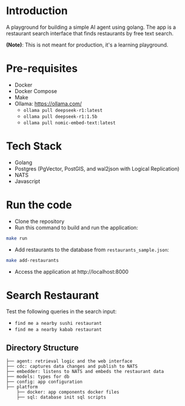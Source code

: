 # Introduction

A playground for building a simple AI agent using golang. The app is a restaurant search interface that finds
restaurants by free text search.

**(Note)**:  This is not meant for production, it's a learning playground.

# Pre-requisites

- Docker
- Docker Compose
- Make
- Ollama: https://ollama.com/
  - `ollama pull deepseek-r1:latest`
  - `ollama pull deepseek-r1:1.5b`
  - `ollama pull nomic-embed-text:latest`

# Tech Stack

- Golang
- Postgres (PgVector, PostGIS, and wal2json with Logical Replication)
- NATS
- Javascript

# Run the code

- Clone the repository
- Run this command to build and run the application:

```bash
make run
```

- Add restaurants to the database from `restaurants_sample.json`:

```bash
make add-restaurants
```

- Access the application at http://localhost:8000

# Search Restaurant

Test the following queries in the search input:

- `find me a nearby sushi restaurant`
- `find me a nearby kabab restaurant`


## Directory Structure

```
├── agent: retrieval logic and the web interface 
├── cdc: captures data changes and publish to NATS
├── embedder: listens to NATS and embeds the restaurant data
├── models: types for db
├── config: app configuration
├── platform
    ├── docker: app components docker files
    ├── sql: database init sql scripts
```
